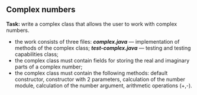 ## Complex numbers ##
**Task:** write a complex class that allows the user to
work with complex numbers.
- the work consists of three files:
 ***complex.java*** — implementation of methods of the complex class;
 ***test-complex.java*** — testing and testing capabilities
  class;
- the complex class must contain fields for storing
 the real and imaginary parts of a complex number;
- the complex class must contain the following methods: default constructor, constructor with 2 parameters, calculation of the number module, calculation of the number argument, arithmetic operations (+,-).
